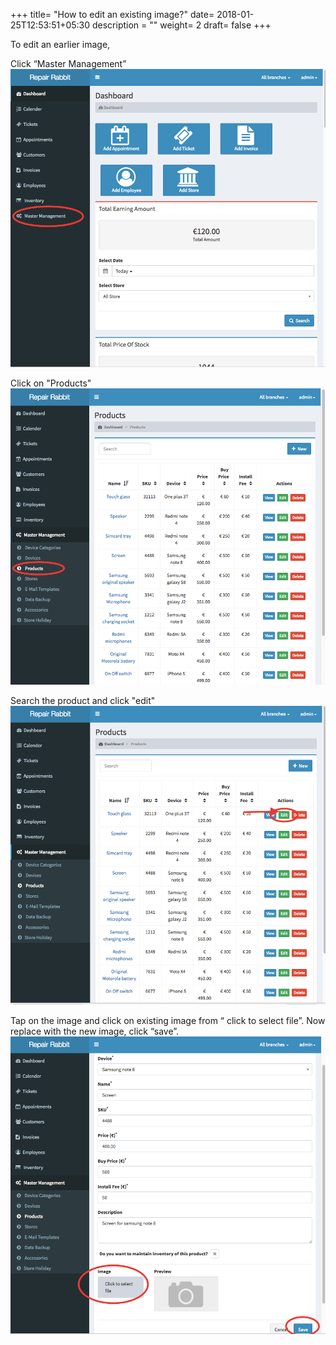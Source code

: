 +++
title= "How to edit an existing image?"
date= 2018-01-25T12:53:51+05:30
description = ""
weight= 2
draft= false
+++

To edit an earlier image, 

Click “Master Management” 
![How to ediat a placed image?](/images/products/how_to_edit_placed_image/go_to_master_management.png)

Click on "Products"
![How to ediat a placed image?](/images/products/how_to_edit_placed_image/select_product.png)

Search the product and click "edit"
![How to ediat a placed image?](/images/products/how_to_edit_placed_image/click_edit.png)

Tap on the image and click on existing image from “ click to select file”. Now replace with the new image, click “save”.  
![How to edit a placed image?](/images/products/how_to_edit_placed_image/tap_on_image_and_replace_the_image_and_save.png)
